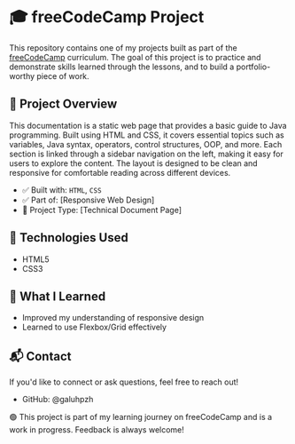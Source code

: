 # 🎓 freeCodeCamp Project

This repository contains one of my projects built as part of the [freeCodeCamp](https://www.freecodecamp.org/) curriculum. The goal of this project is to practice and demonstrate skills learned through the lessons, and to build a portfolio-worthy piece of work.

## 🚀 Project Overview
  This documentation is a static web page that provides a basic guide to Java programming. Built using HTML and CSS, it covers essential topics such as variables, Java syntax, operators, control structures, OOP, and more. Each section is linked through a sidebar navigation on the left, making it easy for users to explore the content. The layout is designed to be clean and responsive for comfortable reading across different devices.

- ✅ Built with: `HTML`, `CSS`
- ✅ Part of: [Responsive Web Design]
- 📁 Project Type: [Technical Document Page]

## 🔧 Technologies Used

- HTML5
- CSS3

## 🎯 What I Learned
- Improved my understanding of responsive design
- Learned to use Flexbox/Grid effectively

## 📬 Contact
If you'd like to connect or ask questions, feel free to reach out!
- GitHub: @galuhpzh

🟢 This project is part of my learning journey on freeCodeCamp and is a work in progress. Feedback is always welcome!
